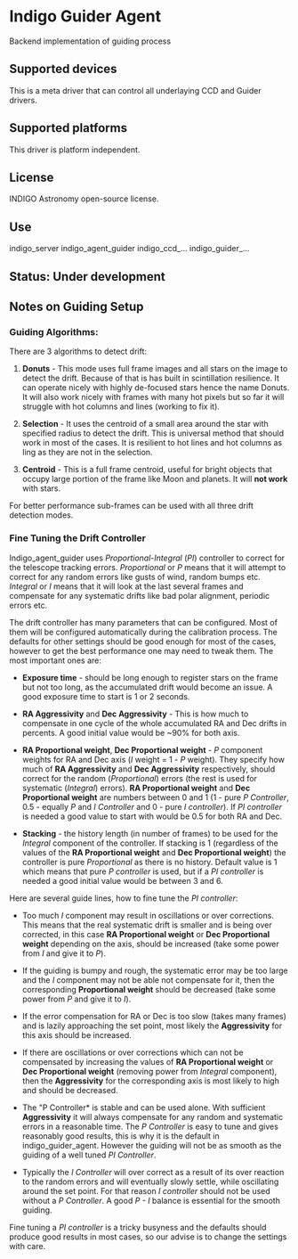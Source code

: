 # Indigo Guider Agent

Backend implementation of guiding process

## Supported devices

This is a meta driver that can control all underlaying CCD and Guider drivers.

## Supported platforms

This driver is platform independent.

## License

INDIGO Astronomy open-source license.

## Use

indigo_server indigo_agent_guider indigo_ccd_... indigo_guider_...

## Status: Under development

## Notes on Guiding Setup

### Guiding Algorithms:
There are 3 algorithms to detect drift:
1. **Donuts** - This mode uses full frame images and all stars on the image to detect the drift.
Because of that is has built in scintillation resilience. It can operate nicely with highly
de-focused stars hence the name Donuts. It will also work nicely with frames with many
hot pixels but so far it will struggle with hot columns and lines (working to fix it).

2. **Selection** - It uses the centroid of a small area around the star with
specified radius to detect the drift. This is universal method that should work in most of the cases.
It is resilient to hot lines and hot columns as ling as they are not in the selection.

3. **Centroid** - This is a full frame centroid, useful for bright objects that occupy
large portion of the frame like Moon and planets. It will **not work** with stars.

For better performance sub-frames can be used with all three drift detection modes.

### Fine Tuning the Drift Controller

Indigo_agent_guider uses *Proportional-Integral* (*PI*) controller to correct for the telescope tracking errors. *Proportional* or *P*
means that it will attempt to correct for any random errors like gusts of wind, random bumps etc. *Integral* or *I* means
that it will look at the last several frames and compensate for any systematic drifts like bad polar alignment, periodic
errors etc.

The drift controller has many parameters that can be configured. Most of them will be configured automatically
during the calibration process. The defaults for other settings should be good enough for most of the cases, however
to get the best performance one may need to tweak them. The most important ones are:

* **Exposure time** - should be long enough to register stars on the frame but not too long, as the accumulated
drift would become an issue. A good exposure time to start is 1 or 2 seconds.

* **RA Aggressivity** and **Dec Aggressivity** - This is how much to compensate in one cycle of the whole accumulated
RA and Dec drifts in percents. A good initial value would be ~90% for both axis.

* **RA Proportional weight**, **Dec Proportional weight** - *P* component weights for RA and Dec axis (*I* weight = 1 - *P* weight). They specify how much of **RA Aggressivity** and **Dec Aggressivity** respectively, should correct for the random (*Proportional*) errors (the rest is used for systematic (*Integral*) errors). **RA Proportional weight** and **Dec Proportional weight** are numbers between 0 and 1 (1 - pure *P Controller*, 0.5 - equally *P* and *I Controller* and 0 - pure *I controller*). If *PI controller* is needed a good value to start with would be 0.5 for both RA and Dec.

* **Stacking** - the history length (in number of frames) to be used for the *Integral* component of the controller. If stacking is 1 (regardless of the values of the **RA Proportional weight** and **Dec Proportional weight**) the controller is pure *Proportional* as there is no history.
Default value is 1 which means that pure *P controller* is used, but if a *PI controller* is needed a good initial value would be between 3 and 6.

Here are several guide lines, how to fine tune the *PI controller*:

* Too much *I* component may result in oscillations or over corrections. This means that the real systematic drift is smaller and is being over corrected, in this case **RA Proportional weight** or **Dec Proportional weight** depending on the axis, should be increased (take some power from *I* and give it to *P*).

* If the guiding is bumpy and rough, the systematic error may be too large and the *I* component may not be able not compensate
for it, then the corresponding **Proportional weight** should be decreased (take some power from *P* and give it to *I*).

* If the error compensation for RA or Dec is too slow (takes many frames) and is lazily approaching the set point, most likely the **Aggressivity** for this axis should be increased.

* If there are oscillations or over corrections which can not be compensated by increasing the values of **RA Proportional weight** or **Dec Proportional weight** (removing power from *Integral* component), then the **Aggressivity** for the corresponding axis is most likely to high and should be decreased.

* The "P Controller* is stable and can be used alone. With sufficient **Aggressivity** it will always compensate for any random and systematic errors in a reasonable time. The *P Controller* is easy to tune and gives reasonably good results, this is why it is the default in indigo_guider_agent. However the guiding will not be as smooth as the guiding of a well tuned *PI Controller*.  

* Typically the *I Controller* will over correct as a result of its over reaction to the random errors and will eventually slowly settle, while oscillating around the set point. For that reason *I controller* should not be used without a *P Controller*. A good *P - I* balance is essential for the smooth guiding.     

Fine tuning a *PI controller* is a tricky busyness and the defaults should produce good results in most cases, so our advise is to change the settings with care.
